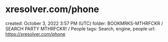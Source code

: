 # xresolver.com/phone

created: October 3, 2022 3:57 PM (UTC)
folder: BOOKMRKS-MTHRFCKR / SEARCH PARTY MTHRFCKR! / People
tags: Search, engine, people
url: https://xresolver.com/phone